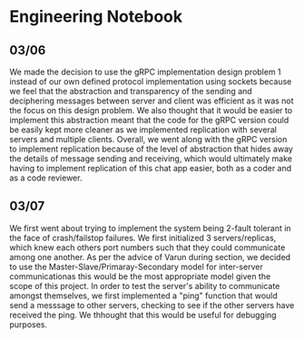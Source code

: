 # Engineering Notebook

## 03/06
We made the decision to use the gRPC implementation design problem 1 instead of our own defined protocol implementation using sockets because we feel that the abstraction and transparency of the sending and deciphering messages between server and client was efficient as it was not the focus on this design problem. We also thought that it would be easier to implement this abstraction meant that the code for the gRPC version could be easily kept more cleaner as we implemented replication with several servers and multiple clients. Overall, we went along with the gRPC version to implement replication because of the level of abstraction that hides away the details of message sending and receiving, which would ultimately make having to implement replication of this chat app easier, both as a coder and as a code reviewer.

## 03/07
We first went about trying to implement the system being 2-fault tolerant in the face of crash/failstop failures. We first initialized 3 servers/replicas, which knew each others port numbers such that they could communicate among one another. As per the advice of Varun during section, we decided to use the Master-Slave/Primaray-Secondary model for inter-server communicationas this would be the most appropriate model given the scope of this project. In order to test the server's ability to communicate amongst themselves, we first implemented a "ping" function that would send a messsage to other servers, checking to see if the other servers have received the ping. We thhought that this would be useful for debugging purposes.